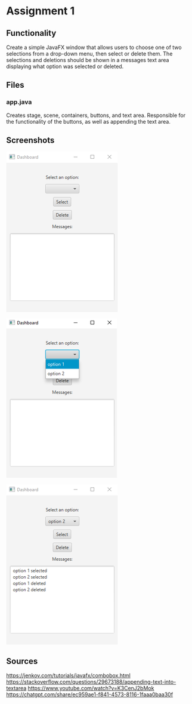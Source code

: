 # Assignment 1

## Functionality

Create a simple JavaFX window that allows users to choose one of 
two selections from a drop-down menu, then select or delete them.
The selections and deletions should be shown in a messages text area
displaying what option was selected or deleted.

## Files

### app.java
Creates stage, scene, containers, buttons, and text area. Responsible
for the functionality of the buttons, as well as appending the text area.

## Screenshots

![Screenshot (9).png](https://github.com/lcmiles/CS-420/blob/main/Assignment1/Screenshot%20(9).png?raw=true)

![Screenshot (8).png](https://github.com/lcmiles/CS-420/blob/main/Assignment1/Screenshot%20(8).png?raw=true)

![Screenshot (10).png](https://github.com/lcmiles/CS-420/blob/main/Assignment1/Screenshot%20(10).png?raw=true)

## Sources

https://jenkov.com/tutorials/javafx/combobox.html
https://stackoverflow.com/questions/29673188/appending-text-into-textarea
https://www.youtube.com/watch?v=K3CenJ2bMok
https://chatgpt.com/share/ec959ae1-f841-4573-8116-1faaa0baa30f